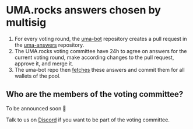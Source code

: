 # UMA.rocks answers chosen by multisig

1. For every voting round, the [uma-bot](https://github.com/lancelot-c/uma-bot) repository creates a pull request in the [uma-answers](https://github.com/lancelot-c/uma-answers) repository.
2. The UMA.rocks voting committee have 24h to agree on answers for the current voting round, make according changes to the pull request, approve it, and merge it.
3. The uma-bot repo then [fetches](https://github.com/lancelot-c/uma-bot/blob/c9054c6f5b4df1116093a3ecd104dbfe77a66aa8/smart-contract-calls/common.ts#L706) these answers and commit them for all wallets of the pool.

## Who are the members of the voting committee?

To be announced soon 🤫

Talk to us on [Discord](https://discord.gg/nqxpBsv26A) if you want to be part of the voting committee.
